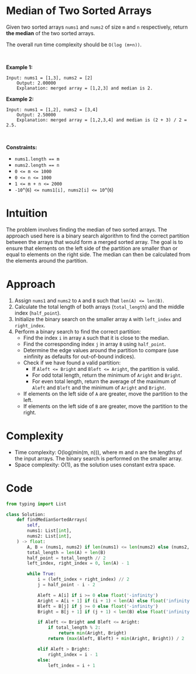 # Median of Two Sorted Arrays



Given two sorted arrays `nums1` and `nums2` of size `m` and `n`
respectively, return **the median** of the two sorted arrays.

The overall run time complexity should be `O(log (m+n))`.

 

**Example 1:**

    Input: nums1 = [1,3], nums2 = [2]
        Output: 2.00000
        Explanation: merged array = [1,2,3] and median is 2.
        

**Example 2:**

    Input: nums1 = [1,2], nums2 = [3,4]
        Output: 2.50000
        Explanation: merged array = [1,2,3,4] and median is (2 + 3) / 2 = 2.5.
        

 

**Constraints:**

- `nums1.length == m`
- `nums2.length == n`
- `0 <= m <= 1000`
- `0 <= n <= 1000`
- `1 <= m + n <= 2000`
- `-10`^(`6`)` <= nums1[i], nums2[i] <= 10`^(`6`)


# Intuition
The problem involves finding the median of two sorted arrays. The approach used here is a binary search algorithm to find the correct partition between the arrays that would form a merged sorted array. The goal is to ensure that elements on the left side of the partition are smaller than or equal to elements on the right side. The median can then be calculated from the elements around the partition.

# Approach
1. Assign `nums1` and `nums2` to `A` and `B` such that `len(A) <= len(B)`.
2. Calculate the total length of both arrays (`total_length`) and the middle index (`half_point`).
3. Initialize the binary search on the smaller array `A` with `left_index` and `right_index`.
4. Perform a binary search to find the correct partition:
   - Find the index `i` in array `A` such that it is close to the median.
   - Find the corresponding index `j` in array `B` using `half_point`.
   - Determine the edge values around the partition to compare (use ±infinity as defaults for out-of-bound indices).
   - Check if we have found a valid partition:
      - If `Aleft <= Bright` and `Bleft <= Aright`, the partition is valid.
      - For odd total length, return the minimum of `Aright` and `Bright`.
      - For even total length, return the average of the maximum of `Aleft` and `Bleft` and the minimum of `Aright` and `Bright`.
   - If elements on the left side of `A` are greater, move the partition to the left.
   - If elements on the left side of `B` are greater, move the partition to the right.

# Complexity
- Time complexity: O(log(min(m, n))), where m and n are the lengths of the input arrays. The binary search is performed on the smaller array.
- Space complexity: O(1), as the solution uses constant extra space.

# Code
```python
from typing import List

class Solution:
    def findMedianSortedArrays(
        self,
        nums1: List[int],
        nums2: List[int],
    ) -> float:
        A, B = (nums1, nums2) if len(nums1) <= len(nums2) else (nums2, nums1)
        total_length = len(A) + len(B)
        half_point = total_length // 2
        left_index, right_index = 0, len(A) - 1

        while True:
            i = (left_index + right_index) // 2
            j = half_point - i - 2

            Aleft = A[i] if i >= 0 else float('-infinity')
            Aright = A[i + 1] if (i + 1) < len(A) else float('infinity')
            Bleft = B[j] if j >= 0 else float('-infinity')
            Bright = B[j + 1] if (j + 1) < len(B) else float('infinity')

            if Aleft <= Bright and Bleft <= Aright:
                if total_length % 2:
                    return min(Aright, Bright)
                return (max(Aleft, Bleft) + min(Aright, Bright)) / 2

            elif Aleft > Bright:
                right_index = i - 1
            else:
                left_index = i + 1
```